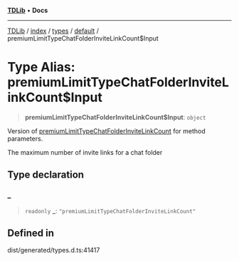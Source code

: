 [**TDLib**](../../../../../../README.md) • **Docs**

***

[TDLib](../../../../../../modules.md) / [index](../../../../../README.md) / [types](../../../README.md) / [default](../README.md) / premiumLimitTypeChatFolderInviteLinkCount$Input

# Type Alias: premiumLimitTypeChatFolderInviteLinkCount$Input

> **premiumLimitTypeChatFolderInviteLinkCount$Input**: `object`

Version of [premiumLimitTypeChatFolderInviteLinkCount](premiumLimitTypeChatFolderInviteLinkCount.md) for method parameters.

The maximum number of invite links for a chat folder

## Type declaration

### \_

> `readonly` **\_**: `"premiumLimitTypeChatFolderInviteLinkCount"`

## Defined in

dist/generated/types.d.ts:41417
